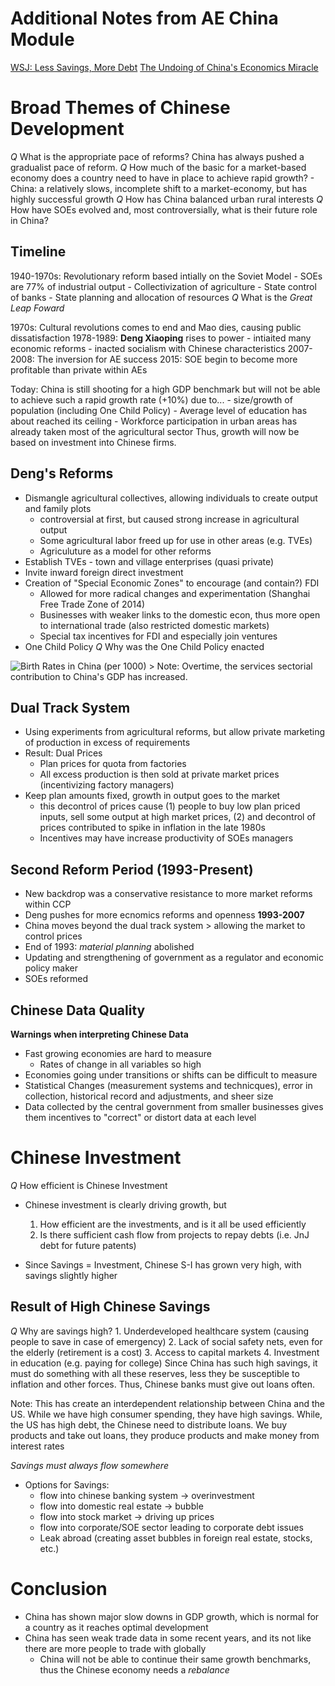 # Additional Notes from AE China Module
[WSJ: Less Savings, More Debt](https://www.wsj.com/articles/less-savings-more-debt-how-chinese-manage-money-american-style-in-17-charts-11572427805)
[The Undoing of China's Economics Miracle](https://brightspace.nyu.edu/d2l/le/lessons/160390/topics/6307547)

# Broad Themes of Chinese Development 
*Q* What is the appropriate pace of reforms? China has always pushed a gradualist pace of reform.
*Q* How much of the basic for a market-based economy does a country need to have in place to achieve rapid growth?
	- China: a relatively slows, incomplete shift to a market-economy, but has highly successful growth
*Q* How has China balanced urban rural interests
*Q* How have SOEs evolved and, most controversially, what is their future role in China?

## Timeline
1940-1970s: Revolutionary reform based intially on the Soviet Model 
	- SOEs are 77\% of industrial output
	- Collectivization of agriculture
	- State control of banks
	- State planning and allocation of resources
*Q* What is the *Great Leap Foward*

1970s: Cultural revolutions comes to end and Mao dies, causing public dissatisfaction
1978-1989: **Deng Xiaoping** rises to power
	- intiaited many economic reforms
	- inacted socialism with Chinese characteristics 
2007-2008: The inversion for AE success
2015: SOE begin to become more profitable than private within AEs

Today: China is still shooting for a high GDP benchmark but will not be able to achieve such a rapid growth rate (+10%)
due to...
	- size/growth of population (including One Child Policy)
	- Average level of education has about reached its ceiling
	- Workforce participation in urban areas has already taken most of the agricultural sector
Thus, growth will now be based on investment into Chinese firms.
	  
## Deng's Reforms
- Dismangle agricultural collectives, allowing individuals to create output and family plots
	+ controversial at first, but caused strong increase in agricultural output
	+ Some agricultural labor freed up for use in other areas (e.g. TVEs)
	+ Agriculuture as a model for other reforms 
- Establish TVEs - town and village enterprises (quasi private)
- Invite inward foreign direct investment
- Creation of "Special Economic Zones" to encourage (and contain?) FDI
	+ Allowed for more radical changes and experimentation (Shanghai Free Trade Zone of 2014)
	+ Businesses with weaker links to the domestic econ, thus more open to international trade (also restricted domestic markets)
	+ Special tax incentives for FDI and especially join ventures
- One Child Policy
*Q* Why was the One Child Policy enacted

![Birth Rates in China (per 1000)](https://upload.wikimedia.org/wikipedia/commons/thumb/1/1e/Birth_rate_in_China.svg/618px-Birth_rate_in_China.svg.png?20151030031457)
	> Note: Overtime, the services sectorial contribution to China's GDP has increased.

## Dual Track System
- Using experiments from agricultural reforms, but allow private marketing of production in excess of requirements
- Result: Dual Prices
	+ Plan prices for quota from factories
	+ All excess production is then sold at private market prices (incentivizing factory managers)
- Keep plan amounts fixed, growth in output goes to the market
	+ this decontrol of prices cause (1) people to buy low plan priced inputs, sell some output at high market prices, 
	  (2) and decontrol of prices contributed to spike in inflation in the late 1980s
	+ Incentives may have increase productivity of SOEs managers 

## Second Reform Period (1993-Present)

- New backdrop was a conservative resistance to more market reforms within CCP
- Deng pushes for more ecnomics reforms and openness
**1993-2007**
- China moves beyond the dual track system > allowing the market to control prices
- End of 1993: *material planning* abolished 
- Updating and strengthening of government as a regulator and economic policy maker
- SOEs reformed

## Chinese Data Quality
**Warnings when interpreting Chinese Data**
- Fast growing economies are hard to measure
	+ Rates of change in all variables so high
- Economies going under transitions or shifts can be difficult to measure
- Statistical Changes (measurement systems and technicques), error in collection, historical record and adjustments, and sheer size
- Data collected by the central government from smaller businesses gives them incentives to "correct" or distort data at each level


# Chinese Investment
*Q* How efficient is Chinese Investment
- Chinese investment is clearly driving growth, but
	1. How efficient are the investments, and is it all be used efficiently
	2. Is there sufficient cash flow from projects to repay debts (i.e. JnJ debt for future patents)

- Since Savings = Investment, Chinese S-I has grown very high, with savings slightly higher
 
## Result of High Chinese Savings 
*Q* Why are savings high?
	1. Underdeveloped healthcare system (causing people to save in case of emergency)
	2. Lack of social safety nets, even for the elderly (retirement is a cost)
	3. Access to capital markets
	4. Investment in education (e.g. paying for college)
Since China has such high savings, it must do something with all these reserves, less they be susceptible to inflation and other forces.
Thus, Chinese banks must give out loans often.

Note: This has create an interdependent relationship between China and the US. While we have high consumer spending, they have high savings.
While, the US has high debt, the Chinese need to distribute loans. We buy products and take out loans, they produce products and make money
from interest rates

*Savings must always flow somewhere*
* Options for Savings: 
  	+ flow into chinese banking system -> overinvestment
	+ flow into domestic real estate -> bubble
	+ flow into stock market -> driving up prices
	+ flow into corporate/SOE sector leading to corporate debt issues
	+ Leak abroad (creating asset bubbles in foreign real estate, stocks, etc.)

# Conclusion
- China has shown major slow downs in GDP growth, which is normal for a country as it reaches optimal development
- China has seen weak trade data in some recent years, and its not like there are more people to trade with globally
	+ China will not be able to continue their same growth benchmarks, thus the Chinese economy needs a *rebalance*















